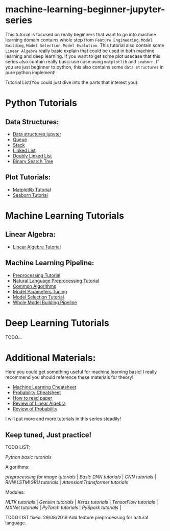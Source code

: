 # machine-learning-beginner-jupyter-series

This tutorial is focused on really beginners that want to go into machine learning domain contains whole step from `Feature Engineering`, `Model Building`, `Model Selection`, `Model Evalution`. This tutorial also contain some `Linear Algebra` really basic explain that could be used in both machine learning and deep learning. If you want to get some plot usecase that this series also contain really basic use case using `matplotlib` and `seaborn`. If you are just beginner to python, this also contains some `data structures` in pure python implement!

Tutorial List(You could just dive into the parts that interest you):

# Python Tutorials

## Data Structures: 

  * [Data structures jupyter](https://github.com/lugq1990/machine-learning-beginner-jupyter-series/blob/master/Data%20Structure%20Tutorial.ipynb)
  * [Queue](https://github.com/lugq1990/machine-learning-beginner-jupyter-series/blob/master/data_structures/queues.py)
  * [Stack](https://github.com/lugq1990/machine-learning-beginner-jupyter-series/blob/master/data_structures/stack.py)
  * [Linked List](https://github.com/lugq1990/machine-learning-beginner-jupyter-series/blob/master/data_structures/linked_list.py)
  * [Doubly Linked List](https://github.com/lugq1990/machine-learning-beginner-jupyter-series/blob/master/data_structures/doublylinkedlist.py)
  * [Binary Search Tree](https://github.com/lugq1990/machine-learning-beginner-jupyter-series/blob/master/data_structures/binary_search_tree.py)

## Plot Tutorials:

  * [Matplotlib Tutorial](https://github.com/lugq1990/machine-learning-beginner-jupyter-series/blob/master/Matplotlib%20Tutorial.ipynb)
  * [Seaborn Tutorial](https://github.com/lugq1990/machine-learning-beginner-jupyter-series/blob/master/Seaborn%20Tutorial.ipynb)


# Machine Learning Tutorials

## Linear Algebra:

  * [Linear Algebra Tutorial](https://github.com/lugq1990/machine-learning-beginner-jupyter-series/blob/master/Linear%20Algebra%20Tutorial.ipynb)

## Machine Learning Pipeline:

  * [Preprocessing Tutorial](https://github.com/lugq1990/machine-learning-beginner-jupyter-series/blob/master/preprocessing%20turorial.ipynb)
  * [Natural Language Preprocessing Tutorial](https://github.com/lugq1990/machine-learning-beginner-jupyter-series/blob/master/Natural%20language%20preprocessing%20tutorial.ipynb)
  * [Common Algorithms](https://github.com/lugq1990/machine-learning-beginner-jupyter-series/blob/master/Common%20Algorithms%20needed%20to%20use.ipynb)
  * [Model Parameters Tuning](https://github.com/lugq1990/machine-learning-beginner-jupyter-series/blob/master/Parameter%20tuning.ipynb)
  * [Model Selection Tutorial](https://github.com/lugq1990/machine-learning-beginner-jupyter-series/blob/master/Model%20Selection%20Tutorial.ipynb)
  * [Whole Model Building Pipeline](https://github.com/lugq1990/machine-learning-beginner-jupyter-series/blob/master/Whole%20model%20building%20pipeline.ipynb)

# Deep Learning Tutorials

TODO...

# Additional Materials:

Here you could get something useful for machine learning basic! I really recommend you should reference these materials for theory! 

  * [Machine Learning Cheatsheet](https://github.com/lugq1990/machine-learning-beginner-jupyter-series/blob/master/useful_materials/General/super-cheatsheet-machine-learning.pdf)
  * [Probability Cheatsheet](https://github.com/lugq1990/machine-learning-beginner-jupyter-series/blob/master/useful_materials/General/probability_cheatsheet.pdf)
  * [How to read paper](https://github.com/lugq1990/machine-learning-beginner-jupyter-series/blob/master/useful_materials/General/HowtoReadPaper.pdf)
  * [Review of Linear Algebra](https://github.com/lugq1990/machine-learning-beginner-jupyter-series/blob/master/useful_materials/math/Linear%20Algebra%20Review.pdf)
  * [Review of Probability](https://github.com/lugq1990/machine-learning-beginner-jupyter-series/blob/master/useful_materials/math/Review%20of%20probability.pdf)

I will put more and more tutorials in this series steadily! 

## Keep tuned, Just practice!

TODO LIST:

  *Python basic tutorials*
  
Algorithms:

  *preprocessing for image tutorials*  |
  *Basic DNN tutorials*  |
  *CNN tutorials*  |
  *RNN\LSTM\GRU tutorials*  |
  *Attension\Transformer tutorials*  
  
Modules:

  *NLTK tutorials*  |
  *Gensim tutorials*  |
  *Keras tutorials*  |
  *TensorFlow tutorials*  |
  *MXNet tutorials*  |
  *PyTorch tutorials*  |
  *PySpark tutorials*  |


TODO LIST fixed:
   29/08/2019 Add feature preprocessing for natural language.
